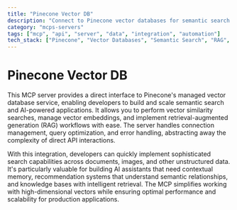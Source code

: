 ```yaml
---
title: "Pinecone Vector DB"
description: "Connect to Pinecone vector databases for semantic search and retrieval-augmented generation (RAG) applications."
category: "mcps-servers"
tags: ["mcp", "api", "server", "data", "integration", "automation"]
tech_stack: ["Pinecone", "Vector Databases", "Semantic Search", "RAG", "AI/ML"]
---
```


# Pinecone Vector DB

This MCP server provides a direct interface to Pinecone's managed vector database service, enabling developers to build and scale semantic search and AI-powered applications. It allows you to perform vector similarity searches, manage vector embeddings, and implement retrieval-augmented generation (RAG) workflows with ease. The server handles connection management, query optimization, and error handling, abstracting away the complexity of direct API interactions.

With this integration, developers can quickly implement sophisticated search capabilities across documents, images, and other unstructured data. It's particularly valuable for building AI assistants that need contextual memory, recommendation systems that understand semantic relationships, and knowledge bases with intelligent retrieval. The MCP simplifies working with high-dimensional vectors while ensuring optimal performance and scalability for production applications.
